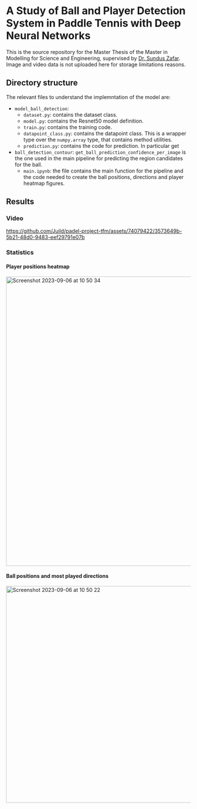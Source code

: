 # A Study of Ball and Player Detection System in Paddle Tennis with Deep Neural Networks

This is the source repository for the Master Thesis of the Master in Modelling for Science and Engineering, supervised by [Dr. Sundus Zafar](https://www.linkedin.com/in/sunduszafar/). Image and video data is not uploaded here for storage limitations reasons.

## Directory structure

The relevant files to understand the implemntation of the model are:

- `model_ball_detection`:
  - `dataset.py`: contains the dataset class.
  - `model.py`:  contains the Resnet50 model definition.
  - `train.py`: contains the training code.
  - `datapoint_class.py`: contains the datapoint class. This is a wrapper type over the `numpy.array` type, that contains method utilities.
  - `prediction.py`: contains the code for prediction. In particular get
- `ball_detection_contour`: `get_ball_prediction_confidence_per_image` is the one used in the main pipeline for predicting the region candidates for the ball.
  - `main.ipynb`: the file contains the main function for the pipeline and the code needed to create the ball positions, directions and player heatmap figures.
 
## Results

### Video

https://github.com/Juild/padel-project-tfm/assets/74079422/3573649b-5b21-48d0-9483-eef29791e07b

### Statistics

#### Player positions heatmap

<img width="789" alt="Screenshot 2023-09-06 at 10 50 34" src="https://github.com/Juild/padel-project-tfm/assets/74079422/192905ce-a641-469a-bae5-901f9a63339b">

#### Ball positions and most played directions


<img width="591" alt="Screenshot 2023-09-06 at 10 50 22" src="https://github.com/Juild/padel-project-tfm/assets/74079422/da495bf4-5a93-4f06-889e-ec5cca5db478">
